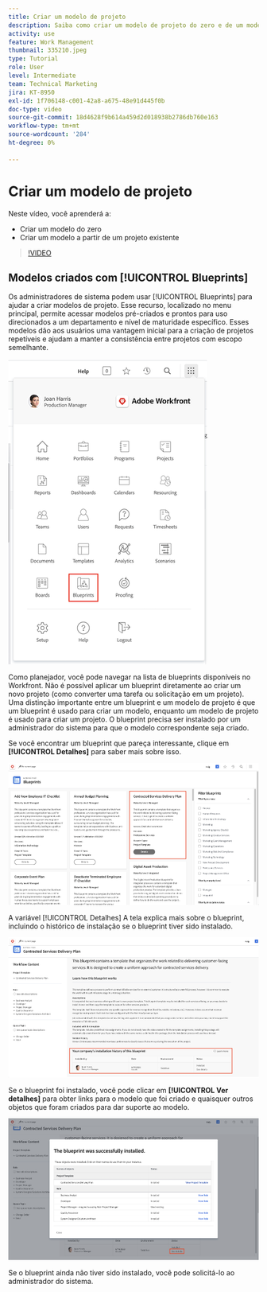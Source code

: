 ```yaml
---
title: Criar um modelo de projeto
description: Saiba como criar um modelo de projeto do zero e de um modelo existente.
activity: use
feature: Work Management
thumbnail: 335210.jpeg
type: Tutorial
role: User
level: Intermediate
team: Technical Marketing
jira: KT-8950
exl-id: 1f706148-c001-42a8-a675-48e91d445f0b
doc-type: video
source-git-commit: 18d4628f9b614a459d2d018938b2786db760e163
workflow-type: tm+mt
source-wordcount: '284'
ht-degree: 0%

---
```


# Criar um modelo de projeto

Neste vídeo, você aprenderá a:

* Criar um modelo do zero
* Criar um modelo a partir de um projeto existente

>[!VIDEO](https://video.tv.adobe.com/v/335210/?quality=12&learn=on)

## Modelos criados com [!UICONTROL Blueprints]

Os administradores de sistema podem usar [!UICONTROL Blueprints] para ajudar a criar modelos de projeto. Esse recurso, localizado no menu principal, permite acessar modelos pré-criados e prontos para uso direcionados a um departamento e nível de maturidade específico. Esses modelos dão aos usuários uma vantagem inicial para a criação de projetos repetíveis e ajudam a manter a consistência entre projetos com escopo semelhante.

![Blueprints no menu principal](assets/pt-blueprints-01.png)

Como planejador, você pode navegar na lista de blueprints disponíveis no Workfront. Não é possível aplicar um blueprint diretamente ao criar um novo projeto (como converter uma tarefa ou solicitação em um projeto). Uma distinção importante entre um blueprint e um modelo de projeto é que um blueprint é usado para criar um modelo, enquanto um modelo de projeto é usado para criar um projeto. O blueprint precisa ser instalado por um administrador do sistema para que o modelo correspondente seja criado.

Se você encontrar um blueprint que pareça interessante, clique em **[!UICONTROL Detalhes]** para saber mais sobre isso.

![Lista de blueprints](assets/pt-blueprints-02.png)

A variável [!UICONTROL Detalhes] A tela explica mais sobre o blueprint, incluindo o histórico de instalação se o blueprint tiver sido instalado.

![Detalhes sobre o uso de um blueprint](assets/pt-blueprints-03.png)

Se o blueprint foi instalado, você pode clicar em **[!UICONTROL Ver detalhes]** para obter links para o modelo que foi criado e quaisquer outros objetos que foram criados para dar suporte ao modelo.

![Detalhes sobre a instalação de um blueprint](assets/pt-blueprints-04.png)

Se o blueprint ainda não tiver sido instalado, você pode solicitá-lo ao administrador do sistema.
